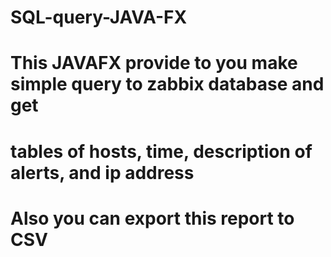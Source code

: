 # SQL-query-JAVA-FX
#
# This JAVAFX provide to you make simple query to zabbix database and get 
# tables of hosts, time, description of alerts, and ip address
# Also you can export this report to CSV
